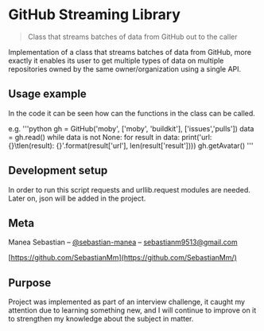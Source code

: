 # GitHub Streaming Library
> Class that streams batches of data from GitHub out to the caller

Implementation of a class that streams batches of data from GitHub, more exactly it enables its user to get multiple types of data on multiple repositories owned by the same owner/organization using a single API.

## Usage example

In the code it can be seen how can the functions in the class can be called.

e.g. '''python
	gh = GitHub('moby', ['moby', 'buildkit'], ['issues','pulls'])
	data = gh.read()
	while data is not None:
     	for result in data:
        	print('url: {}\tlen(result): {}'.format(result['url'], len(result['result'])))
     	gh.getAvatar()
     '''

## Development setup

In order to run this script requests and urllib.request modules are needed. Later on, json will be added in the project.

## Meta

Manea Sebastian – [@sebastian-manea](https://www.linkedin.com/in/sebastian-manea/) – sebastianm9513@gmail.com

[https://github.com/SebastianMm](https://github.com/SebastianMm/)

## Purpose

Project was implemented as part of an interview challenge, it caught my attention due to learning something new, and I will continue to improve on it to strengthen my knowledge about the subject in matter.
